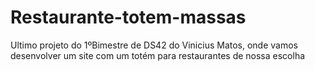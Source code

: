 # Restaurante-totem-massas
Ultimo projeto do 1ºBimestre de DS42 do Vinicius Matos, onde vamos desenvolver um site com um totém para restaurantes de nossa escolha
